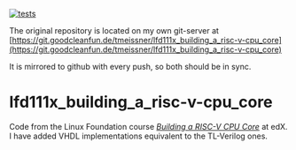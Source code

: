 [![tests](https://github.com/tmeissner/lfd111x_building_a_risc-v-cpu_core/workflows/tests/badge.svg?branch=master)](https://github.com/tmeissner/lfd111x_building_a_risc-v-cpu_core/actions?query=workflow%3Atests)

The original repository is located on my own git-server at [https://git.goodcleanfun.de/tmeissner/lfd111x_building_a_risc-v-cpu_core](https://git.goodcleanfun.de/tmeissner/lfd111x_building_a_risc-v-cpu_core)

It is mirrored to github with every push, so both should be in sync.


# lfd111x_building_a_risc-v-cpu_core

Code from the Linux Foundation course [*Building a RISC-V CPU Core*](https://learning.edx.org/course/course-v1:LinuxFoundationX+LFD111x+1T2021/home) at edX. I have added VHDL implementations equivalent to the TL-Verilog ones.
